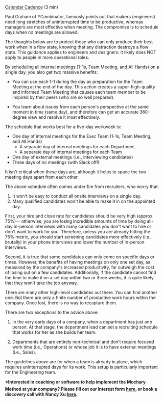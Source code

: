 [Calendar Cadence](https://docs.google.com/document/d/1vyxqhBB6GCCycPNvlaUyq1UcOLeCi7_nUdDIhHj1HQc/edit) (3 min)

Paul Graham of YCombinator, famously points out that makers (engineers) need long stretches of uninterrupted time to be productive, whereas managers are most effective when meeting. The compromise is to schedule days when no meetings are allowed.

The thoughts below are to protect those who can only produce their best work when in a flow state, knowing that any distraction destroys a flow state. This guidance applies to engineers and designers. It likely does NOT apply to people in more operational roles.

By scheduling all internal meetings (1-1s, Team Meeting, and All Hands) on a single day, you also get two massive benefits:

- You can use each 1-1 during the day as preparation for the Team Meeting at the end of the day. This action creates a super-high-quality and informed Team Meeting that causes each team member to be inspired by their peers (who are so well prepared).

- You learn about issues from each person's perspective at the same moment in time (same day), and therefore can get an accurate 360-degree view and resolve it most effectively.

The schedule that works best for a five-day workweek is:

- One day of internal meetings for the Exec Team (1-1s, Team Meeting, and All Hands)
  - A separate day of internal meetings for each Department
  - A separate day of internal meetings for each Team
- One day of external meetings (i.e., interviewing candidates)
- Three days of no meetings (with Slack off\!)

It isn't critical when these days are, although it helps to space the two meeting days apart from each other.

The above schedule often comes under fire from recruiters, who worry that:

1. It won't be easy to conduct all onsite interviews on a single day.
2. Many qualified candidates won't be able to make it in on the appointed day.

First, your hire and close rate for candidates should be very high (approx. 75%)— otherwise, you are losing incredible amounts of time by doing all-day in-person interviews with many candidates you don't want to hire or don't want to work for you. Therefore, unless you are already hitting the 75% metric, you should start screening candidates more effectively (i.e., brutally) in your phone interviews and lower the number of in-person interviews.

Second, it is true that some candidates can only come on specific days or times. However, the benefits of having meetings on only one set day, as measured by the company's increased productivity, far outweigh the cost of losing out on a few candidates. Additionally, if the candidate cannot find the time to make it on a set day within two or three weeks, it is quite likely that they won't take the job anyway.

There are many other high-level candidates out there. You can find another one. But there are only a finite number of productive work hours within the company. Once lost, there is no way to recapture them.

There are two exceptions to the advice above:

1. In the very early days of a company, when a department has just one person. At that stage, the department lead can set a recruiting schedule that works for her as she builds her team.

2. Departments that are entirely non-technical and don't require focused work time (i.e., Operations) or whose job it is to have external meetings (i.e., Sales).

The guidelines above are for when a team is already in place, which requires uninterrupted days for its work. This setup is particularly important for the Engineering team.

**⭐Interested in coaching or software to help implement the Mochary Method at your company? Please fill out our interest form [here](https://mocharymethod.typeform.com/interest), or book a discovery call with Nancy Xu [here](https://calendly.com/nancy-mm/30).**
